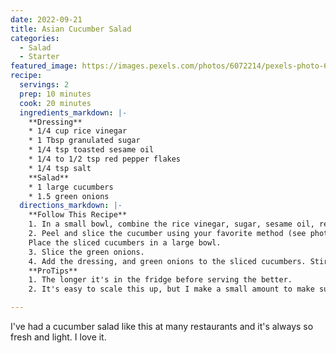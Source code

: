 ```yaml
---
date: 2022-09-21
title: Asian Cucumber Salad
categories:
  - Salad
  - Starter
featured_image: https://images.pexels.com/photos/6072214/pexels-photo-6072214.jpeg?auto=compress&cs=tinysrgb&w=1260&h=750&dpr=2
recipe:
  servings: 2
  prep: 10 minutes
  cook: 20 minutes
  ingredients_markdown: |-
    **Dressing**
    * 1/4 cup rice vinegar
    * 1 Tbsp granulated sugar 
    * 1/4 tsp toasted sesame oil 
    * 1/4 to 1/2 tsp red pepper flakes
    * 1/4 tsp salt
    **Salad**
    * 1 large cucumbers
    * 1.5 green onions
  directions_markdown: |-
    **Follow This Recipe**
    1. In a small bowl, combine the rice vinegar, sugar, sesame oil, red pepper flakes, and salt. Set the dressing aside to give it time to blend.
    2. Peel and slice the cucumber using your favorite method (see photos below for my technique).
    Place the sliced cucumbers in a large bowl.
    3. Slice the green onions.
    4. Add the dressing, and green onions to the sliced cucumbers. Stir to combine. Serve immediately or refrigerate until ready to eat. Give the salad a brief stir before serving to redistribute the dressing and flavors.
    **ProTips**
    1. The longer it's in the fridge before serving the better.
    2. It's easy to scale this up, but I make a small amount to make sure we eat it all.

---
```

I've had a cucumber salad like this at many restaurants and it's always so fresh and light.  I love it.  